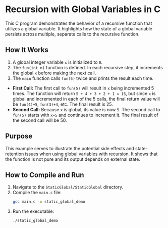 # Recursion with Global Variables in C

This C program demonstrates the behavior of a recursive function that utilizes a global variable. It highlights how the state of a global variable persists across multiple, separate calls to the recursive function.

## How It Works

1.  A global integer variable `x` is initialized to `0`.
2.  The `fun(int n)` function is defined. In each recursive step, it increments the global `x` before making the next call.
3.  The `main` function calls `fun(5)` twice and prints the result each time.

*   **First Call:** The first call to `fun(5)` will result in `x` being incremented 5 times. The function will return `5 + 4 + 3 + 2 + 1 = 15`, but since `x` is global and incremented in each of the 5 calls, the final return value will be `fun(4)+5`, `fun(3)+4`, etc. The final result is 25.
*   **Second Call:** Because `x` is global, its value is now `5`. The second call to `fun(5)` starts with `x=5` and continues to increment it. The final result of the second call will be 50.

## Purpose

This example serves to illustrate the potential side effects and state-retention issues when using global variables with recursion. It shows that the function is not pure and its output depends on external state.

## How to Compile and Run

1.  Navigate to the `StaticGlobal/StaticGlobal` directory.
2.  Compile the `main.c` file:
    ```bash
    gcc main.c -o static_global_demo
    ```
3.  Run the executable:
    ```bash
    ./static_global_demo
    ```
